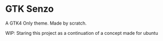 # GTK Senzo

A GTK4 Only theme. Made by scratch.

WIP: Staring this project as a continuation of a concept made for ubuntu

